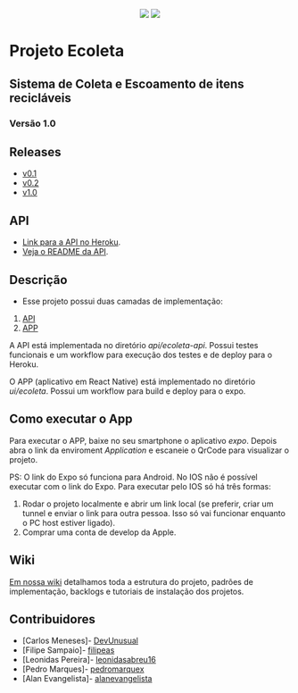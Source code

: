 <p align="center">
    <a href="https://github.com/badges/shields/graphs/contributors" alt="Contributors">
        <img src="https://img.shields.io/github/contributors/badges/shields" /></a>
        <a href="https://github.com/ES2-UFPI/ecoleta/releases/tag/v1.0" alt="Version">
        <img src="https://img.shields.io/badge/version-1.0-green" /></a>
</p>

# Projeto Ecoleta 
## Sistema de Coleta e Escoamento de itens recicláveis
### Versão 1.0

## Releases
* [v0.1](https://github.com/ES2-UFPI/ecoleta/releases/tag/v0.1)
* [v0.2](https://github.com/ES2-UFPI/ecoleta/releases/tag/v0.2.0)
* [v1.0](https://github.com/ES2-UFPI/ecoleta/releases/tag/v1.0)

## API
* [Link para a API no Heroku](https://ufpi-ecoleta.herokuapp.com/).
* [Veja o README da API](https://github.com/ES2-UFPI/ecoleta/tree/main/api/ecoleta-api).

## Descrição
* Esse projeto possui duas camadas de implementação:
1. [API](http://ufpi-ecoleta.herokuapp.com/login)
2. [APP](https://expo.dev/@filipeas/ecoleta)

A API está implementada no diretório *api/ecoleta-api*. Possui testes funcionais e um workflow para execução dos testes e de deploy para o Heroku.

O APP (aplicativo em React Native) está implementado no diretório *ui/ecoleta*. Possui um workflow para build e deploy para o expo.

## Como executar o App
Para executar o APP, baixe no seu smartphone o aplicativo *expo*. Depois abra o link da enviroment *Application* e escaneie o QrCode para visualizar o projeto.

PS: O link do Expo só funciona para Android. No IOS não é possível executar com o link do Expo. Para executar pelo IOS só há três formas:
1. Rodar o projeto localmente e abrir um link local (se preferir, criar um tunnel e enviar o link para outra pessoa. Isso só vai funcionar enquanto o PC host estiver ligado).
2. Comprar uma conta de develop da Apple.

## Wiki
[Em nossa wiki](https://github.com/ES2-UFPI/ecoleta/wiki) detalhamos toda a estrutura do projeto, padrões de implementação, backlogs e tutoriais de instalação dos projetos.

## Contribuidores
* [Carlos Meneses]- [DevUnusual](https://github.com/DevUnusual)
* [Filipe Sampaio]- [filipeas](https://github.com/filipeas)
* [Leonidas Pereira]- [leonidasabreu16](https://github.com/leonidasabreu16)
* [Pedro Marques]- [pedromarquex](https://github.com/pedromarquex)
* [Alan Evangelista]- [alanevangelista](https://github.com/alanevangelista)